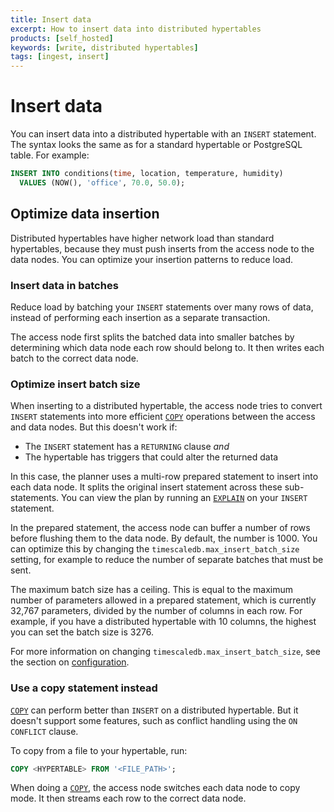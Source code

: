 ```yaml
---
title: Insert data
excerpt: How to insert data into distributed hypertables
products: [self_hosted]
keywords: [write, distributed hypertables]
tags: [ingest, insert]
---
```


# Insert data

You can insert data into a distributed hypertable with an `INSERT` statement.
The syntax looks the same as for a standard hypertable or PostgreSQL table. For
example:

```sql
INSERT INTO conditions(time, location, temperature, humidity)
  VALUES (NOW(), 'office', 70.0, 50.0);
```

## Optimize data insertion

Distributed hypertables have higher network load than standard hypertables,
because they must push inserts from the access node to the data nodes. You can
optimize your insertion patterns to reduce load.

### Insert data in batches

Reduce load by batching your `INSERT` statements over many rows of data, instead
of performing each insertion as a separate transaction.

The access node first splits the batched data into smaller batches by
determining which data node each row should belong to. It then writes each batch
to the correct data node.

### Optimize insert batch size

When inserting to a distributed hypertable, the access node tries to convert
`INSERT` statements into more efficient [`COPY`][postgresql-copy] operations
between the access and data nodes. But this doesn't work if:

*   The `INSERT` statement has a `RETURNING` clause _and_
*   The hypertable has triggers that could alter the returned data

In this case, the planner uses a multi-row prepared statement to insert into
each data node. It splits the original insert statement across these
sub-statements. You can view the plan by running an
[`EXPLAIN`][postgresql-explain] on your `INSERT` statement.

In the prepared statement, the access node can buffer a number of rows before
flushing them to the data node. By default, the number is 1000. You can optimize
this by changing the `timescaledb.max_insert_batch_size` setting, for example to
reduce the number of separate batches that must be sent.

The maximum batch size has a ceiling. This is equal to the maximum number of
parameters allowed in a prepared statement, which is currently 32,767
parameters, divided by the number of columns in each row. For example, if you
have a distributed hypertable with 10 columns, the highest you can set the batch
size is 3276.

For more information on changing `timescaledb.max_insert_batch_size`, see the
section on [configuration][config].

### Use a copy statement instead

[`COPY`][postgresql-copy] can perform better than `INSERT` on a distributed
hypertable. But it doesn't support some features, such as conflict handling
using the `ON CONFLICT` clause.

To copy from a file to your hypertable, run:

```sql
COPY <HYPERTABLE> FROM '<FILE_PATH>';
```

When doing a [`COPY`][postgresql-copy], the access node switches each data node
to copy mode. It then streams each row to the correct data node.

[config]: /self-hosted/:currentVersion:/configuration/timescaledb-config/#distributed-hypertables
[postgresql-copy]: https://www.postgresql.org/docs/14/sql-copy.html
[postgresql-explain]: https://www.postgresql.org/docs/14/sql-explain.html
